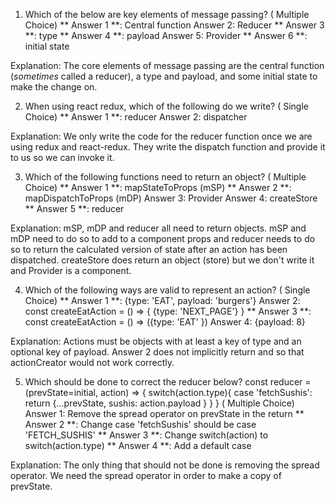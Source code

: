 1. Which of the below are key elements of message passing? ( Multiple Choice)
** Answer 1 **: Central function
Answer 2: Reducer
** Answer 3 **: type
** Answer 4 **: payload
Answer 5: Provider
** Answer 6 **: initial state

Explanation: The core elements of message passing are the central function (*sometimes* called a reducer), a type and payload, and some initial state to make the change on.



2. When using react redux, which of the following do we write? ( Single Choice)
** Answer 1 **: reducer
Answer 2: dispatcher

Explanation: We only write the code for the reducer function once we are using redux and react-redux. They write the dispatch function and provide it to us so we can invoke it.


3. Which of the following functions need to return an object? ( Multiple Choice)
** Answer 1 **: mapStateToProps (mSP)
** Answer 2 **: mapDispatchToProps (mDP)
Answer 3: Provider
Answer 4: createStore
** Answer 5 **: reducer

Explanation: mSP, mDP and reducer all need to return objects. mSP and mDP need to do so to add to a component props and reducer needs to do so to return the calculated version of state after an action has been dispatched. 
createStore does return an object (store) but we don't write it and Provider is a component. 


4. Which of the following ways are valid to represent an action? ( Single Choice)
** Answer 1 **: {type: 'EAT', payload: 'burgers'}
Answer 2: const createEatAction = () => { {type: 'NEXT_PAGE'} }
** Answer 3 **: const createEatAction = () => ({type: 'EAT' })
Answer 4: {payload: 8}

Explanation: Actions must be objects with at least a key of type and an optional key of payload. Answer 2 does not implicitly return and so that actionCreator would not work correctly. 


5. Which should be done to correct the reducer below? const reducer = (prevState=initial, action) => { switch(action.type){ case 'fetchSushis': return {...prevState, sushis: action.payload } } } ( Multiple Choice)
Answer 1: Remove the spread operator on prevState in the return
** Answer 2 **: Change case 'fetchSushis' should be case 'FETCH_SUSHIS'
** Answer 3 **: Change switch(action) to switch(action.type)
** Answer 4 **: Add a default case

Explanation: The only thing that should not be done is removing the spread operator. We need the spread operator in order to make a copy of prevState.

